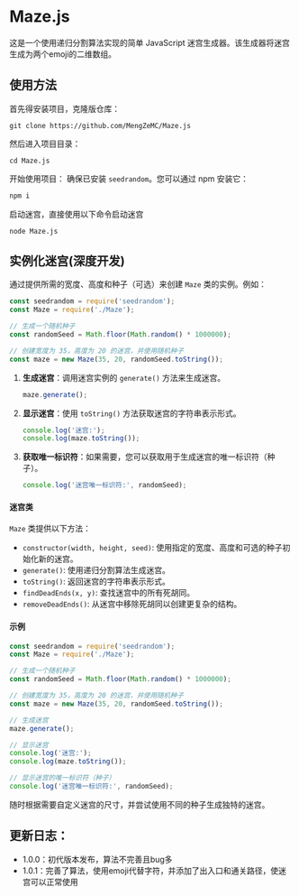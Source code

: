 # Maze.js

这是一个使用递归分割算法实现的简单 JavaScript 迷宫生成器。该生成器将迷宫生成为两个emoji的二维数组。

## 使用方法
首先得安装项目，克隆版仓库：
```shell
git clone https://github.com/MengZeMC/Maze.js
```
然后进入项目目录：
```shell
cd Maze.js
```
开始使用项目：
 确保已安装 `seedrandom`。您可以通过 npm 安装它：

   ```bash
   npm i
   ```
启动迷宫，直接使用以下命令启动迷宫
```shell
node Maze.js
```

## 实例化迷宫(深度开发)
通过提供所需的宽度、高度和种子（可选）来创建 `Maze` 类的实例。例如：

   ```javascript
   const seedrandom = require('seedrandom');
   const Maze = require('./Maze');

   // 生成一个随机种子
   const randomSeed = Math.floor(Math.random() * 1000000);

   // 创建宽度为 35，高度为 20 的迷宫，并使用随机种子
   const maze = new Maze(35, 20, randomSeed.toString());
   ```

1. **生成迷宫**：调用迷宫实例的 `generate()` 方法来生成迷宫。

   ```javascript
   maze.generate();
   ```

2. **显示迷宫**：使用 `toString()` 方法获取迷宫的字符串表示形式。

   ```javascript
   console.log('迷宫:');
   console.log(maze.toString());
   ```

3. **获取唯一标识符**：如果需要，您可以获取用于生成迷宫的唯一标识符（种子）。

   ```javascript
   console.log('迷宫唯一标识符:', randomSeed);
   ```

#### 迷宫类

`Maze` 类提供以下方法：

- `constructor(width, height, seed)`: 使用指定的宽度、高度和可选的种子初始化新的迷宫。
- `generate()`: 使用递归分割算法生成迷宫。
- `toString()`: 返回迷宫的字符串表示形式。
- `findDeadEnds(x, y)`: 查找迷宫中的所有死胡同。
- `removeDeadEnds()`: 从迷宫中移除死胡同以创建更复杂的结构。

#### 示例

```javascript
const seedrandom = require('seedrandom');
const Maze = require('./Maze');

// 生成一个随机种子
const randomSeed = Math.floor(Math.random() * 1000000);

// 创建宽度为 35，高度为 20 的迷宫，并使用随机种子
const maze = new Maze(35, 20, randomSeed.toString());

// 生成迷宫
maze.generate();

// 显示迷宫
console.log('迷宫:');
console.log(maze.toString());

// 显示迷宫的唯一标识符（种子）
console.log('迷宫唯一标识符:', randomSeed);
```

随时根据需要自定义迷宫的尺寸，并尝试使用不同的种子生成独特的迷宫。

## 更新日志：
- 1.0.0：初代版本发布，算法不完善且bug多
- 1.0.1：完善了算法，使用emoji代替字符，并添加了出入口和通关路径，使迷宫可以正常使用
